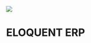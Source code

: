 <img src="https://blogimages.softwaresuggest.com/blog/wp-content/uploads/2023/03/21125441/Understanding-Types-of-ERP-Modules-and-Their-Benefits-in-2023.png"/>

<H1>ELOQUENT ERP</H1>

